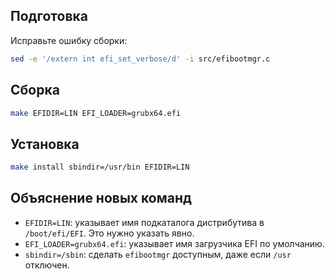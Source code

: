 <package-info :package="package" showsbu2></package-info>

<script>
		new Vue({
		el: '#main',
		data: { package: {} },
		mounted: function () {
				this.getPackage('efibootmgr');
		},
		methods: {
			getPackage: function(name) {
					getPackage(name)
					.then(response => this.package = response);
			},
		}
  })
</script>

## Подготовка

Исправьте ошибку сборки:

```bash
sed -e '/extern int efi_set_verbose/d' -i src/efibootmgr.c
```

## Сборка

```bash
make EFIDIR=LIN EFI_LOADER=grubx64.efi
```

## Установка

```bash
make install sbindir=/usr/bin EFIDIR=LIN
```
 
## Объяснение новых команд
* `EFIDIR=LIN`: указывает имя подкаталога дистрибутива в `/boot/efi/EFI`. Это нужно указать явно.
* `EFI_LOADER=grubx64.efi`: указывает имя загрузчика EFI по умолчанию.
* `sbindir=/sbin`: сделать `efibootmgr` доступным, даже если `/usr` отключен.
